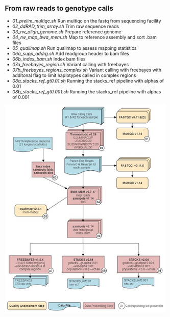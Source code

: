 ## From raw reads to genotype calls

- *01_prelim_multiqc.sh*	Run multiqc on the fastq from sequencing facility
- *02_ddRAD_trim_array.sh*	Trim raw sequence reads
- *03_rw_align_genome.sh*	Prepare reference genome
- *04_rw_map_bwa_mem.sh*	Map to reference assembly and sort .bam files
- *05_qualimap.sh*	Run qualimap to assess mapping statistics
- *06a_supp_addrg.sh*	Add readgroup header to bam files
- *06b_index_bam.sh*	Index bam files
- *07a_freebayes_region.sh*	Variant calling with freebayes
- *07b_freebayes_regions_complex.sh*	Variant calling with freebayes with additonal flag to limit haplotypes called in complex regions 
- *08a_stacks_ref_gt0.01.sh*	Running the stacks_ref pipeline with alphas of 0.01
- *08b_stacks_ref_gt0.001.sh*	Running the stacks_ref pipeline with alphas of 0.001


![Fig1_workflow](https://github.com/carlacrossman/NARW_ddRAD_InbreedingDepression/blob/main/scripts/raw_to_variants/ddRAD_preprocessing_streamlined.jpg)